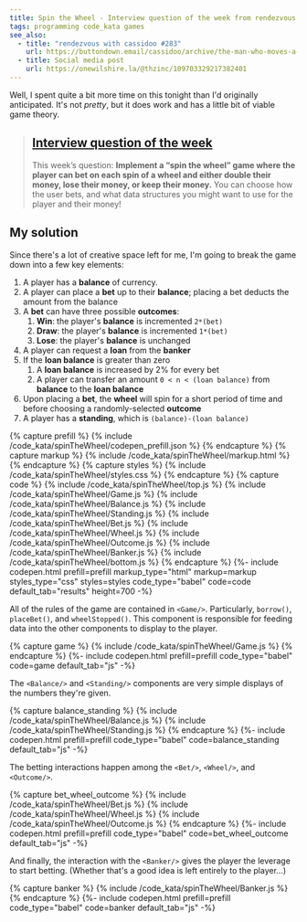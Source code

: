 ```yaml
---
title: Spin the Wheel - Interview question of the week from rendezvous with cassidoo
tags: programming code_kata games
see_also:
  - title: "rendezvous with cassidoo #283"
    url: https://buttondown.email/cassidoo/archive/the-man-who-moves-a-mountain-begins-by-carrying/
  - title: Social media post
    url: https://onewilshire.la/@thzinc/109703329217382401
---
```


Well, I spent quite a bit more time on this tonight than I'd originally anticipated. It's not _pretty_, but it does work and has a little bit of viable game theory.

> ## [Interview question of the week](https://buttondown.email/cassidoo/archive/the-man-who-moves-a-mountain-begins-by-carrying/)
>
> This week’s question:
> **Implement a “spin the wheel” game where the player can bet on each spin of a wheel and either double their money, lose their money, or keep their money.** You can choose how the user bets, and what data structures you might want to use for the player and their money!

## My solution

Since there's a lot of creative space left for me, I'm going to break the game down into a few key elements:

1. A player has a **balance** of currency.
2. A player can place a **bet** up to their **balance**; placing a bet deducts the amount from the balance
3. A **bet** can have three possible **outcomes**:
   1. **Win**: the player's **balance** is incremented `2*(bet)`
   2. **Draw**: the player's **balance** is incremented `1*(bet)`
   3. **Lose**: the player's **balance** is unchanged
4. A player can request a **loan** from the **banker**
5. If the **loan balance** is greater than zero
   1. A **loan balance** is increased by 2% for every bet
   2. A player can transfer an amount `0 < n < (loan balance)` from **balance** to the **loan balance**
6. Upon placing a **bet**, the **wheel** will spin for a short period of time and before choosing a randomly-selected **outcome**
7. A player has a **standing**, which is `(balance)-(loan balance)`

{% capture prefill %}
{% include /code_kata/spinTheWheel/codepen_prefill.json %}
{% endcapture %}
{% capture markup %}
{% include /code_kata/spinTheWheel/markup.html %}
{% endcapture %}
{% capture styles %}
{% include /code_kata/spinTheWheel/styles.css %}
{% endcapture %}
{% capture code %}
{% include /code_kata/spinTheWheel/top.js %}
{% include /code_kata/spinTheWheel/Game.js %}
{% include /code_kata/spinTheWheel/Balance.js %}
{% include /code_kata/spinTheWheel/Standing.js %}
{% include /code_kata/spinTheWheel/Bet.js %}
{% include /code_kata/spinTheWheel/Wheel.js %}
{% include /code_kata/spinTheWheel/Outcome.js %}
{% include /code_kata/spinTheWheel/Banker.js %}
{% include /code_kata/spinTheWheel/bottom.js %}
{% endcapture %}
{%- include codepen.html prefill=prefill markup_type="html" markup=markup styles_type="css" styles=styles code_type="babel" code=code default_tab="results" height=700 -%}

All of the rules of the game are contained in `<Game/>`. Particularly, `borrow()`, `placeBet()`, and `wheelStopped()`. This component is responsible for feeding data into the other components to display to the player.

{% capture game %}
{% include /code_kata/spinTheWheel/Game.js %}
{% endcapture %}
{%- include codepen.html prefill=prefill code_type="babel" code=game default_tab="js" -%}

The `<Balance/>` and `<Standing/>` components are very simple displays of the numbers they're given.

{% capture balance_standing %}
{% include /code_kata/spinTheWheel/Balance.js %}
{% include /code_kata/spinTheWheel/Standing.js %}
{% endcapture %}
{%- include codepen.html prefill=prefill code_type="babel" code=balance_standing default_tab="js" -%}

The betting interactions happen among the `<Bet/>`, `<Wheel/>`, and `<Outcome/>`.

{% capture bet_wheel_outcome %}
{% include /code_kata/spinTheWheel/Bet.js %}
{% include /code_kata/spinTheWheel/Wheel.js %}
{% include /code_kata/spinTheWheel/Outcome.js %}
{% endcapture %}
{%- include codepen.html prefill=prefill code_type="babel" code=bet_wheel_outcome default_tab="js" -%}

And finally, the interaction with the `<Banker/>` gives the player the leverage to start betting. (Whether that's a good idea is left entirely to the player…)

{% capture banker %}
{% include /code_kata/spinTheWheel/Banker.js %}
{% endcapture %}
{%- include codepen.html prefill=prefill code_type="babel" code=banker default_tab="js" -%}
